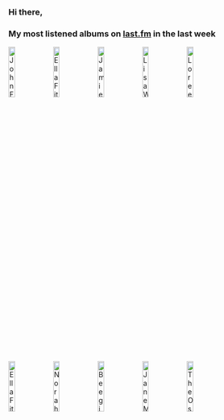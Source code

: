 ### Hi there, 

### My most listened albums on [last.fm](https://www.last.fm/user/jfdesignnet) in the last week

[<img src='https://lastfm.freetls.fastly.net/i/u/300x300/731fa8274f25a8b5019c414c7e08ee35.jpg' width='16%' height='16%' alt='John Fulford Music - Holiday Jazz'>](https://www.last.fm/music/john%2bfulford%2bmusic/holiday%2bjazz)&nbsp;
[<img src='https://lastfm.freetls.fastly.net/i/u/300x300/1ca5b60c620bfc39158caa46e0319765.jpg' width='16%' height='16%' alt='Ella Fitzgerald - Ella Fitzgeralds Christmas (Deluxe Edition)'>](https://www.last.fm/music/ella%2bfitzgerald/ella%2bfitzgerald%2527s%2bchristmas%2b%2528deluxe%2bedition%2529)&nbsp;
[<img src='https://lastfm.freetls.fastly.net/i/u/300x300/3dfe788981b9c71903abbb5ed9d1f43b.jpg' width='16%' height='16%' alt='Jamie Cullum - The Pianoman at Christmas (The Complete Edition)'>](https://www.last.fm/music/jamie%2bcullum/the%2bpianoman%2bat%2bchristmas%2b%2528the%2bcomplete%2bedition%2529)&nbsp;
[<img src='https://lastfm.freetls.fastly.net/i/u/300x300/84a6610777e54bfbbb28beb52d9432ee.jpg' width='16%' height='16%' alt='Lisa Wahlandt - Wowowonder'>](https://www.last.fm/music/lisa%2bwahlandt/wowowonder)&nbsp;
[<img src='https://lastfm.freetls.fastly.net/i/u/300x300/8c92255c0c0b8bb8127e9ef3947d1720.jpg' width='16%' height='16%' alt='Loreena McKennitt - Under a Winters Moon'>](https://www.last.fm/music/loreena%2bmckennitt/under%2ba%2bwinter%2527s%2bmoon)&nbsp;
<br>
[<img src='https://lastfm.freetls.fastly.net/i/u/300x300/6b85414a19baf2aa631653603dc5d813.jpg' width='16%' height='16%' alt='Ella Fitzgerald - Santa Claus Is Coming to Town'>](https://www.last.fm/music/ella%2bfitzgerald/santa%2bclaus%2bis%2bcoming%2bto%2btown)&nbsp;
[<img src='https://lastfm.freetls.fastly.net/i/u/300x300/7f3ab00fc2864d73cb4903995eb64e4e.jpg' width='16%' height='16%' alt='Norah Jones - I Dream Of Christmas (Deluxe)'>](https://www.last.fm/music/norah%2bjones/i%2bdream%2bof%2bchristmas%2b%2528deluxe%2529)&nbsp;
[<img src='https://lastfm.freetls.fastly.net/i/u/300x300/c5c82c7391ec197904acd45029faf2ab.jpg' width='16%' height='16%' alt='Beegie Adair - The Ultimate Christmas Playlist'>](https://www.last.fm/music/beegie%2badair/the%2bultimate%2bchristmas%2bplaylist)&nbsp;
[<img src='https://lastfm.freetls.fastly.net/i/u/300x300/851373b9e29c4990871598db8208fb9a.jpg' width='16%' height='16%' alt='Jane Monheit - The Season'>](https://www.last.fm/music/jane%2bmonheit/the%2bseason)&nbsp;
[<img src='https://lastfm.freetls.fastly.net/i/u/300x300/6d2449585e8a575e564e45505c64aa94.jpg' width='16%' height='16%' alt='The Oscar Brown Jazz Trio - Christmas Jazz'>](https://www.last.fm/music/the%2boscar%2bbrown%2bjazz%2btrio/christmas%2bjazz)&nbsp;
<br>
